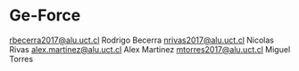 # Ge-Force
rbecerra2017@alu.uct.cl Rodrigo Becerra
nrivas2017@alu.uct.cl Nicolas Rivas
alex.martinez@alu.uct.cl Alex Martinez
mtorres2017@alu.uct.cl Miguel Torres

